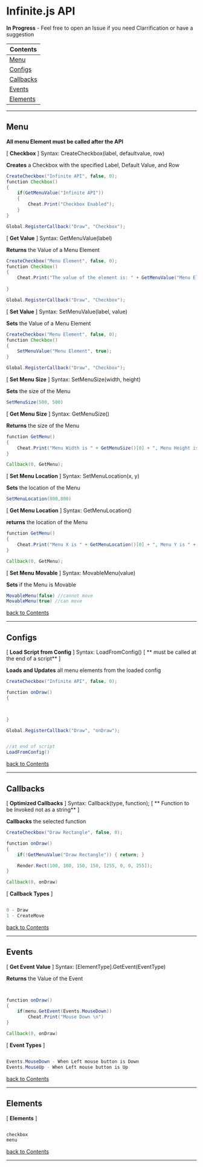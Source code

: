 <a name="-1"></a>

# Infinite.js API

**In Progress** - Feel free to open an Issue if you need Clarrification or have a suggestion 



|Contents|
|--------|
|[Menu](#0)|
|[Configs](#1)|
|[Callbacks](#2)|
|[Events](#3)|
|[Elements](#4)|

---

## <a name="0"></a>Menu

**All menu Element must be called after the API**

[ **Checkbox** ]
Syntax: CreateCheckbox(label, defaultvalue, row)

**Creates** a Checkbox with the specified Label, Default Value, and Row 

```java
CreateCheckbox("Infinite API", false, 0);
function Checkbox()
{
    if(GetMenuValue("Infinite API"))
    {
        Cheat.Print("Checkbox Enabled");
    }
}

Global.RegisterCallback("Draw", "Checkbox");
```

[ **Get Value** ]
Syntax: GetMenuValue(label)

**Returns** the Value of a Menu Element

```java
CreateCheckbox("Menu Element", false, 0);
function Checkbox()
{
    Cheat.Print("The value of the element is: " + GetMenuValue("Menu Element"));
  
}

Global.RegisterCallback("Draw", "Checkbox");
```

[ **Set Value** ]
Syntax: SetMenuValue(label, value)

**Sets** the Value of a Menu Element

```java
CreateCheckbox("Menu Element", false, 0);
function Checkbox()
{
    SetMenuValue("Menu Element", true);
}

Global.RegisterCallback("Draw", "Checkbox");
```

[ **Set Menu Size** ]
Syntax: SetMenuSize(width, height)

**Sets** the size of the Menu

```java
SetMenuSize(500, 500)
```


[ **Get Menu Size** ]
Syntax: GetMenuSize()

**Returns** the size of the Menu

```java
function GetMenu()
{
    Cheat.Print("Menu Width is " + GetMenuSize()[0] + ", Menu Height is " + GetMenuSize()[1] + "\n")
}

Callback(0, GetMenu);
```


[ **Set Menu Location** ]
Syntax: SetMenuLocation(x, y)

**Sets** the location of the Menu

```java
SetMenuLocation(800,800)
```


[ **Get Menu Location** ]
Syntax: GetMenuLocation()

**returns** the location of the Menu
```java
function GetMenu()
{
    Cheat.Print("Menu X is " + GetMenuLocation()[0] + ", Menu Y is " + GetMenuLocation()[1] + "\n")
}

Callback(0, GetMenu);
```

[ **Set Menu Movable** ]
Syntax: MovableMenu(value)

**Sets** if the Menu is Movable

```java
MovableMenu(false) //cannot move
MovableMenu(true) //can move 
```

[back to Contents](#-1)

---

## <a name="1"></a>Configs
[ **Load Script from Config** ]
Syntax: LoadFromConfig() [ ** must be called at the end of a script** ]

**Loads and Updates** all menu elements from the loaded config

```java
CreateCheckbox("Infinite API", false, 0);

function onDraw()
{



}

Global.RegisterCallback("Draw", "onDraw");


//at end of script
LoadFromConfig()
```

[back to Contents](#-1)

---

## <a name="2"></a>Callbacks

[ **Optimized Callbacks** ]
Syntax: Callback(type, function); [ ** Function to be Invoked not as a string** ]

**Callbacks** the selected function


```java
CreateCheckbox("Draw Rectangle", false, 0);

function onDraw()
{
    if(!GetMenuValue("Draw Rectangle")) { return; }

    Render.Rect(100, 100, 150, 150, [255, 0, 0, 255]);
}

Callback(0, onDraw)

```

[ **Callback Types** ]
```java

0 - Draw
1 - CreateMove

```

[back to Contents](#-1)

---

## <a name="3"></a>Events

[ **Get Event Value** ]
Syntax: [ElementType].GetEvent(EventType)

**Returns** the Value of the Event
```java


function onDraw()
{
    if(menu.GetEvent(Events.MouseDown))
        Cheat.Print("Mouse Down \n")
}

Callback(0, onDraw)

```

[ **Event Types** ]
```java

Events.MouseDown - When Left mouse button is Down
Events.MouseUp - When Left mouse button is Up

```

[back to Contents](#-1)

---


## <a name="4"></a>Elements

[ **Elements** ]
```java

checkbox
menu 

```

[back to Contents](#-1)

---
